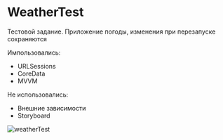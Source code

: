 # WeatherTest
Тестовой задание. 
Приложение погоды, изменения при перезапуске сохраняются

Импользовались: 
- URLSessions
- CoreData
- MVVM

Не использовались:
- Внешние зависимости
- Storyboard

![weatherTest](https://user-images.githubusercontent.com/52631476/111601302-48954480-87e3-11eb-8408-163108bb9e31.gif)
